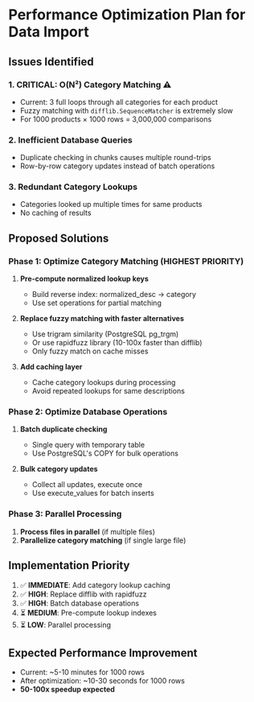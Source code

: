 # Performance Optimization Plan for Data Import

## Issues Identified

### 1. **CRITICAL: O(N²) Category Matching** ⚠️
- Current: 3 full loops through all categories for each product
- Fuzzy matching with `difflib.SequenceMatcher` is extremely slow
- For 1000 products × 1000 rows = 3,000,000 comparisons

### 2. **Inefficient Database Queries**
- Duplicate checking in chunks causes multiple round-trips
- Row-by-row category updates instead of batch operations

### 3. **Redundant Category Lookups**
- Categories looked up multiple times for same products
- No caching of results

## Proposed Solutions

### Phase 1: Optimize Category Matching (HIGHEST PRIORITY)
1. **Pre-compute normalized lookup keys**
   - Build reverse index: normalized_desc -> category
   - Use set operations for partial matching
   
2. **Replace fuzzy matching with faster alternatives**
   - Use trigram similarity (PostgreSQL pg_trgm)
   - Or use rapidfuzz library (10-100x faster than difflib)
   - Only fuzzy match on cache misses

3. **Add caching layer**
   - Cache category lookups during processing
   - Avoid repeated lookups for same descriptions

### Phase 2: Optimize Database Operations
1. **Batch duplicate checking**
   - Single query with temporary table
   - Use PostgreSQL's COPY for bulk operations

2. **Bulk category updates**
   - Collect all updates, execute once
   - Use execute_values for batch inserts

### Phase 3: Parallel Processing
1. **Process files in parallel** (if multiple files)
2. **Parallelize category matching** (if single large file)

## Implementation Priority

1. ✅ **IMMEDIATE**: Add category lookup caching
2. ✅ **HIGH**: Replace difflib with rapidfuzz
3. ✅ **HIGH**: Batch database operations
4. ⏳ **MEDIUM**: Pre-compute lookup indexes
5. ⏳ **LOW**: Parallel processing

## Expected Performance Improvement

- Current: ~5-10 minutes for 1000 rows
- After optimization: ~10-30 seconds for 1000 rows
- **50-100x speedup expected**
